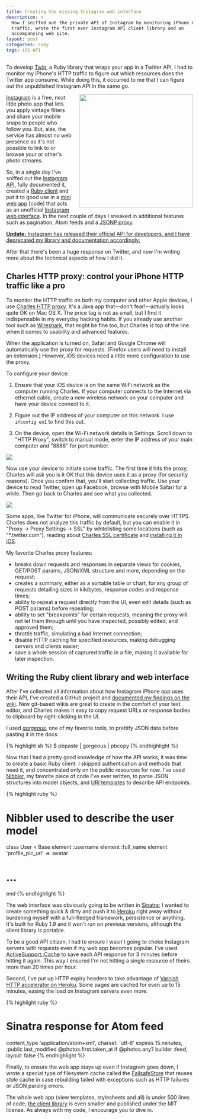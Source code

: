 ```yaml
---
title: Creating the missing Instagram web interface
description: >
  How I sniffed out the private API of Instagram by monitoring iPhone HTTP
  traffic, wrote the first ever Instagram API client library and an
  accompanying web site.
layout: post
categories: ruby
tags: iOS API
---
```


To develop [Twin][], a Ruby library that wraps your app in a Twitter API, I had to monitor my iPhone's HTTP traffic to figure out which resources does the Twitter app consume. While doing this, it occurred to me that I can figure out the unpublished Instagram API in the same go.

<img src="http://distillery.s3.amazonaws.com/media/2010/12/01/ec73711d8f7049ac809208de99fdeeb9_6.jpg" width="306" height="306" style="float: right; margin: 0 0 1em 1.5em"> [Instagram][] is a free, neat little photo app that lets you apply vintage filters and share your mobile snaps to people who follow you. But, alas, the service has almost no web presence as it's not possible to link to or browse your or other's photo streams.

So, in a single day I've sniffed out the [Instagram API][docs], fully documented it, created a [Ruby client][client] and put it to good use in a [mini web app][app] [code] that acts as an unofficial [Instagram web interface][web]. In the next couple of days I sneaked in additional features such as pagination, Atom feeds and a [JSONP proxy][jsonp].

<ins>**Update:** Instagram has released [their official API for
developers][official], and I have deprecated my library and documentation
accordingly.</ins>

After that there's been a huge response on Twitter, and now I'm writing more about the technical aspects of how I did it.

## Charles HTTP proxy: control your iPhone HTTP traffic like a pro

To monitor the HTTP traffic on both my computer and other Apple devices, I use [Charles HTTP proxy][charles]. It's a Java app that—don't fear!—actually looks quite OK on Mac OS X. The price tag is not as small, but I find it indispensable in my everyday hacking habits. If you already use another tool such as [Wireshark][], that might be fine too, but Charles is top of the line when it comes to usability and advanced features.

When the application is turned on, Safari and Google Chrome will automatically use the proxy for requests. (Firefox users will need to install an extension.) However, iOS devices need a little more configuration to use the proxy.

To configure your device:

1. Ensure that your iOS device is on the same WiFi network as the computer running Charles. If your computer connects to the Internet via ethernet cable, create a new wireless network on your computer and have your device connect to it.

2. Figure out the IP address of your computer on this network. I use `ifconfig en1` to find this out.

3. On the device, open the Wi-Fi network details in Settings. Scroll down to "HTTP Proxy", switch to manual mode, enter the IP address of your main computer and "8888" for port number.

![](http://img.skitch.com/20101207-bwaj9qrf57kyduxbxt6iu3r6ba.png)

Now use your device to initiate some traffic. The first time it hits the proxy, Charles will ask you is it OK that this device uses it as a proxy (for security reasons). Once you confirm that, you'll start collecting traffic. Use your device to read Twitter, open up Facebook, browse with Mobile Safari for a while. Then go back to Charles and see what you collected.

![](http://img.skitch.com/20101207-efjgwdh1s336x8nmu9bdh98979.png)

Some apps, like Twitter for iPhone, will communicate securely over HTTPS. Charles does not analyze this traffic by default, but you can enable it in "Proxy → Proxy Settings → SSL" by whitelisting some locations (such as "\*.twitter.com"), reading about [Charles SSL certificate][ssl] and [installing it in iOS][ssl-iphone].

My favorite Charles proxy features:

* breaks down requests and responses in separate views for cookies, GET/POST params, JSON/XML structure and more, depending on the request;
* creates a summary, either as a sortable table or chart, for any group of requests detailing sizes in kilobytes, response codes and response times;
* ability to repeat a request directly from the UI, even edit details (such as POST params) before repeating;
* ability to set "breakpoints" for certain requests, meaning the proxy will not let them through until you have inspected, possibly edited, and approved them;
* throttle traffic, simulating a bad Internet connection;
* disable HTTP caching for specified resources, making debugging servers and clients easier;
* save a whole session of captured traffic in a file, making it available for later inspection.


## Writing the Ruby client library and web interface

After I've collected all information about how Instagram iPhone app uses their API, I've created a GitHub project and [documented my findings on the wiki][docs]. New git-based wikis are great to create in the comfort of your text editor, and Charles makes it easy to copy request URLs or response bodies to clipboard by right-clicking in the UI.

I used <i>[gorgeous][]</i>, one of my favorite tools, to prettify JSON data before pasting it in the docs:

{% highlight sh %}
$ pbpaste | gorgeous | pbcopy
{% endhighlight %}

Now that I had a pretty good knowledge of how the API works, it was time to create a basic Ruby client. I skipped authentication and methods that need it, and concentrated only on the public resources for now. I've used [Nibbler][], my favorite piece of code I've ever written, to parse JSON structures into model objects, and [URI templates][uri] to describe API endpoints.

{% highlight ruby %}
# Nibbler used to describe the user model
class User < Base
  element :username
  element :full_name
  element 'profile_pic_url' => :avatar
  # ...
end
{% endhighlight %}

The web interface was obviously going to be written in [Sinatra][]; I wanted to create something quick & dirty and push it to [Heroku][] right away without burdening myself with a full-fledged framework, persistence or anything. It's built for Ruby 1.9 and it won't run on previous versions, although the client library is portable.

To be a good API citizen, I had to ensure I wasn't going to choke Instagram servers with requests even if my web app becomes popular. I've used [ActiveSupport::Cache][rails-cache] to save each API response for 3 minutes before hitting it again. This way I ensured I'm not hitting a single resource of theirs more than 20 times per hour.

Second, I've put up HTTP expiry headers to take advantage of [Varnish HTTP accelerator on Heroku][heroku-cache]. Some pages are cached for even up to 15 minutes, easing the load on Instagram servers even more.

{% highlight ruby %}
# Sinatra response for Atom feed
content_type 'application/atom+xml', charset: 'utf-8'
expires 15.minutes, :public
last_modified @photos.first.taken_at if @photos.any?
builder :feed, layout: false
{% endhighlight %}

Finally, to ensure the web app stays up even if Instagram goes down, I wrote a special type of filesystem cache called the [FailsafeStore][store] that reuses *stale* cache in case rebuilding failed with exceptions such as HTTP failures or JSON parsing errors.

The whole web app (view templates, stylesheets and all) is under 500 lines of code, [the client library][client] is even smaller and published under the MIT license. As always with my code, I encourage you to dive in.


[instagram]: http://instagr.am/
[charles]: http://www.charlesproxy.com/
[ssl]: http://www.charlesproxy.com/documentation/using-charles/ssl-certificates/
[ssl-iphone]: http://www.charlesproxy.com/documentation/faqs/ssl-connections-from-within-iphone-applications/
[wireshark]: http://www.wireshark.org
[web]: http://instagram.heroku.com/
[twin]: https://github.com/mislav/twin
[nibbler]: https://github.com/mislav/nibbler
[client]: https://github.com/mislav/instagram
[app]: https://github.com/mislav/instagram/blob/master/app.rb
[docs]: https://github.com/mislav/instagram/wiki
[jsonp]: https://github.com/mislav/instagram/wiki/timelines
[gorgeous]: https://github.com/mislav/gorgeous#readme
[uri]: https://gist.github.com/194816
[sinatra]: http://www.sinatrarb.com/
[heroku]: http://heroku.com/
[heroku-cache]: http://docs.heroku.com/http-caching
[rails-cache]: http://guides.rubyonrails.org/caching_with_rails.html#cache-stores
[store]: https://github.com/mislav/instagram/blob/master/lib/instagram/failsafe_store.rb
[official]: http://instagram.com/developer/
